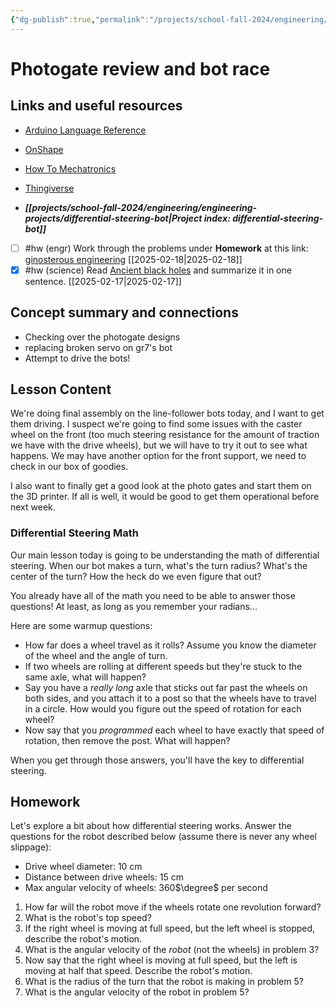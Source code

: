 ```yaml
---
{"dg-publish":true,"permalink":"/projects/school-fall-2024/engineering/lessons/photogate-review-bot-race/"}
---
```



#  Photogate review and bot race

## Links and useful resources 

- [Arduino Language Reference](https://docs.arduino.cc/language-reference/)
- [OnShape](https://cad.onshape.com)
- [How To Mechatronics](https://howtomechatronics.com)
- [Thingiverse](https://thingiverse.com)

 
- ***[[projects/school-fall-2024/engineering/engineering-projects/differential-steering-bot\|Project index: differential-steering-bot]]*** 
- [ ] #hw (engr) Work through the problems under **Homework** at this link: [ginosterous engineering](https://school.ginosterous.com/projects/school-fall-2024/engineering/lessons/photogate-review-bot-race) [[2025-02-18\|2025-02-18]]
- [x] #hw (science) Read [Ancient black holes](https://www.snexplores.org/article/ancient-black-holes-dark-matter) and summarize it in one sentence. [[2025-02-17\|2025-02-17]]

## Concept summary and connections


- Checking over the photogate designs 
- replacing broken servo on gr7's bot 
- Attempt to drive the bots! 

## Lesson Content

We're doing final assembly on the line-follower bots today, and I want to get them driving. I suspect we're going to find some issues with the caster wheel on the front (too much steering resistance for the amount of traction we have with the drive wheels), but we will have to try it out to see what happens. We may have another option for the front support, we need to check in our box of goodies.

I also want to finally get a good look at the photo gates and start them on the 3D printer. If all is well, it would be good to get them operational before next week.

### Differential Steering Math

Our main lesson today is going to be understanding the math of differential steering. When our bot makes a turn, what's the turn radius? What's the center of the turn? How the heck do we even figure that out?

You already have all of the math you need to be able to answer those questions! At least, as long as you remember your radians...

Here are some warmup questions:

- How far does a wheel travel as it rolls? Assume you know the diameter of the wheel and the angle of turn.
- If two wheels are rolling at different speeds but they're stuck to the same axle, what will happen?
- Say you have a *really long* axle that sticks out far past the wheels on both sides, and you attach it to a post so that the wheels have to travel in a circle. How would you figure out the speed of rotation for each wheel?
- Now say that you *programmed* each wheel to have exactly that speed of rotation, then remove the post. What will happen?

When you get through those answers, you'll have the key to differential steering. 

## Homework

Let's explore a bit about how differential steering works. Answer the questions for the robot described below (assume there is never any wheel slippage):

- Drive wheel diameter: 10 cm
- Distance between drive wheels: 15 cm
- Max angular velocity of wheels: 360$\degree$ per second

1. How far will the robot move if the wheels rotate one revolution forward?
2. What is the robot's top speed?
3. If the right wheel is moving at full speed, but the left wheel is stopped, describe the robot's motion.
4. What is the angular velocity of the *robot* (not the wheels) in problem 3?
5. Now say that the right wheel is moving at full speed, but the left is moving at half that speed. Describe the robot's motion.
6. What is the radius of the turn that the robot is making in problem 5?
7. What is the angular velocity of the robot in problem 5?

